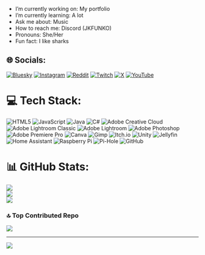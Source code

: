 
-  I’m currently working on: My portfolio
-  I’m currently learning: A lot
-  Ask me about: Music
-  How to reach me: Discord (JKFUNKO)
-  Pronouns: She/Her
-  Fun fact: I like sharks


## 🌐 Socials:
[![Bluesky](https://img.shields.io/badge/bluesky-0285FF?style=for-the-badge&logo=bluesky&logoColor=%23FFFFFF)](https://bsky.app/profile/yourlocaltransgoth.bsky.social) [![Instagram](https://img.shields.io/badge/Instagram-%23E4405F.svg?logo=Instagram&logoColor=white)](https://instagram.com/Jadedoesphotography08) [![Reddit](https://img.shields.io/badge/Reddit-%23FF4500.svg?logo=Reddit&logoColor=white)](https://reddit.com/user/JKFUNK0) [![Twitch](https://img.shields.io/badge/Twitch-%239146FF.svg?logo=Twitch&logoColor=white)](https://twitch.tv/jkfunko) [![X](https://img.shields.io/badge/X-black.svg?logo=X&logoColor=white)](https://x.com/JKFUNK0) [![YouTube](https://img.shields.io/badge/YouTube-%23FF0000.svg?logo=YouTube&logoColor=white)](https://youtube.com/@JadeKuehnel) 

# 💻 Tech Stack:
![HTML5](https://img.shields.io/badge/html5-%23E34F26.svg?style=for-the-badge&logo=html5&logoColor=white) ![JavaScript](https://img.shields.io/badge/javascript-%23323330.svg?style=for-the-badge&logo=javascript&logoColor=%23F7DF1E) ![Java](https://img.shields.io/badge/java-%23ED8B00.svg?style=for-the-badge&logo=openjdk&logoColor=white) ![C#](https://img.shields.io/badge/c%23-%23239120.svg?style=for-the-badge&logo=csharp&logoColor=white) ![Adobe Creative Cloud](https://img.shields.io/badge/Adobe%20Creative%20Cloud-DA1F26.svg?style=for-the-badge&logo=Adobe%20Creative%20Cloud&logoColor=white) ![Adobe Lightroom Classic](https://img.shields.io/badge/Adobe%20Lightroom%20Classic-31A8FF.svg?style=for-the-badge&logo=Adobe%20Lightroom%20Classic&logoColor=white) ![Adobe Lightroom](https://img.shields.io/badge/Adobe%20Lightroom-31A8FF.svg?style=for-the-badge&logo=Adobe%20Lightroom&logoColor=white) ![Adobe Photoshop](https://img.shields.io/badge/adobe%20photoshop-%2331A8FF.svg?style=for-the-badge&logo=adobe%20photoshop&logoColor=white) ![Adobe Premiere Pro](https://img.shields.io/badge/Adobe%20Premiere%20Pro-9999FF.svg?style=for-the-badge&logo=Adobe%20Premiere%20Pro&logoColor=white) ![Canva](https://img.shields.io/badge/Canva-%2300C4CC.svg?style=for-the-badge&logo=Canva&logoColor=white) ![Gimp](https://img.shields.io/badge/Gimp-657D8B?style=for-the-badge&logo=gimp&logoColor=FFFFFF) ![Itch.io](https://img.shields.io/badge/Itch-%23FF0B34.svg?style=for-the-badge&logo=Itch.io&logoColor=white) ![Unity](https://img.shields.io/badge/unity-%23000000.svg?style=for-the-badge&logo=unity&logoColor=white) ![Jellyfin](https://img.shields.io/badge/jellyfin-%23000B25.svg?style=for-the-badge&logo=Jellyfin&logoColor=00A4DC) ![Home Assistant](https://img.shields.io/badge/home%20assistant-%2341BDF5.svg?style=for-the-badge&logo=home-assistant&logoColor=white) ![Raspberry Pi](https://img.shields.io/badge/-Raspberry_Pi-C51A4A?style=for-the-badge&logo=Raspberry-Pi) ![Pi-Hole](https://img.shields.io/badge/pihole-%2396060C.svg?style=for-the-badge&logo=pi-hole&logoColor=white) ![GitHub](https://img.shields.io/badge/github-%23121011.svg?style=for-the-badge&logo=github&logoColor=white)
# 📊 GitHub Stats:
![](https://github-readme-stats.vercel.app/api?username=JKFUNKO&theme=rose_pine&hide_border=false&include_all_commits=true&count_private=true)<br/>
![](https://nirzak-streak-stats.vercel.app/?user=JKFUNKO&theme=rose_pine&hide_border=false)<br/>
![](https://github-readme-stats.vercel.app/api/top-langs/?username=JKFUNKO&theme=rose_pine&hide_border=false&include_all_commits=true&count_private=true&layout=compact)

### 🔝 Top Contributed Repo
![](https://github-contributor-stats.vercel.app/api?username=JKFUNKO&limit=5&theme=dark&combine_all_yearly_contributions=true)

---
[![](https://visitcount.itsvg.in/api?id=JKFUNKO&icon=0&color=0)](https://visitcount.itsvg.in)

<!-- Proudly created with GPRM ( https://gprm.itsvg.in ) -->
